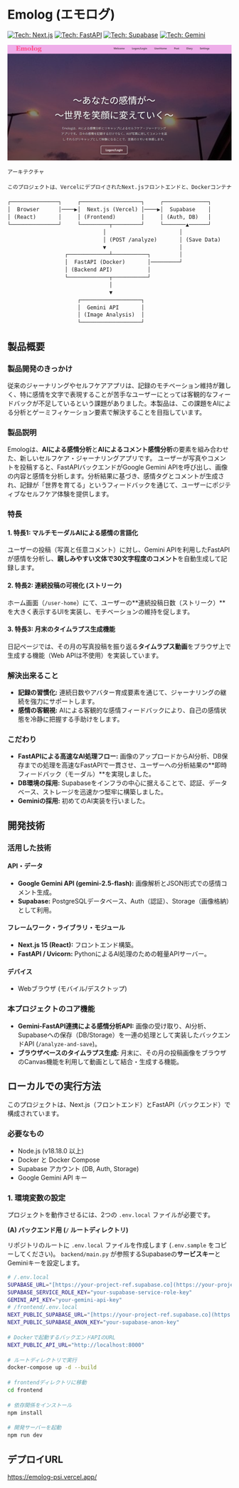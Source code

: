 # Emolog (エモログ)
[![Tech: Next.js](https://img.shields.io/badge/Next.js-000000?style=flat&logo=nextdotjs&logoColor=white)](https://nextjs.org/)
[![Tech: FastAPI](https://img.shields.io/badge/FastAPI-009688?style=flat&logo=fastapi&logoColor=white)](https://fastapi.tiangolo.com/)
[![Tech: Supabase](https://img.shields.io/badge/Supabase-3ECF8E?style=flat&logo=supabase&logoColor=white)](https://supabase.io/)
[![Tech: Gemini](https://img.shields.io/badge/Gemini-8E8FFA?style=flat&logo=googlebard&logoColor=white)](https://ai.google.dev/)


![Homepage](EmologHomepage.png)


```markdown
アーキテクチャ

このプロジェクトは、VercelにデプロイされたNext.jsフロントエンドと、Dockerコンテナで動作するFastAPIバックエンドで構成されています。Supabaseが認証、DB、ストレージのすべてを担います。

┌───────────────┐     ┌───────────────────┐     ┌──────────────┐
│  Browser      │────▶│  Next.js (Vercel) │────▶│  Supabase    │
│ (React)       │     │ (Frontend)        │     │ (Auth, DB)   │
└───────────────┘     └─────────┬─────────┘     └───────▲──────┘
                              │                       │
                              │ (POST /analyze)       │ (Save Data)
                              ▼                       │
                  ┌─────────────┴───────────┐         │
                  │  FastAPI (Docker)       │─────────┘
                  │ (Backend API)           │
                  └─────────────┬───────────┘
                                │
                                ▼
                      ┌───────────────────┐
                      │  Gemini API       │
                      │ (Image Analysis)  │
                      └───────────────────┘
```


## 製品概要
### 製品開発のきっかけ
従来のジャーナリングやセルフケアアプリは、記録のモチベーション維持が難しく、特に感情を文字で表現することが苦手なユーザーにとっては客観的なフィードバックが不足しているという課題がありました。本製品は、この課題をAIによる分析とゲーミフィケーション要素で解決することを目指しています。

### 製品説明
Emologは、**AIによる感情分析**と**AIによるコメント感情分析**の要素を組み合わせた、新しいセルフケア・ジャーナリングアプリです。
ユーザーが写真やコメントを投稿すると、FastAPIバックエンドがGoogle Gemini APIを呼び出し、画像の内容と感情を分析します。分析結果に基づき、感情タグとコメントが生成され、記録が「世界を育てる」というフィードバックを通じて、ユーザーにポジティブなセルフケア体験を提供します。

### 特長
#### 1. 特長1: マルチモーダルAIによる感情の言語化
ユーザーの投稿（写真と任意コメント）に対し、Gemini APIを利用したFastAPIが感情を分析し、**親しみやすい文体で30文字程度のコメント**を自動生成して記録します。
#### 2. 特長2: 連続投稿の可視化 (ストリーク)
ホーム画面（`/user-home`）にて、ユーザーの**連続投稿日数（ストリーク）**を大きく表示するUIを実装し、モチベーションの維持を促します。
#### 3. 特長3: 月末のタイムラプス生成機能
日記ページでは、その月の写真投稿を振り返る**タイムラプス動画**をブラウザ上で生成する機能（Web APIは不使用）を実装しています。

### 解決出来ること
* **記録の習慣化:** 連続日数やアバター育成要素を通じて、ジャーナリングの継続を強力にサポートします。
* **感情の客観視:** AIによる客観的な感情フィードバックにより、自己の感情状態を冷静に把握する手助けをします。


### こだわり
* **FastAPIによる高速なAI処理フロー:** 画像のアップロードからAI分析、DB保存までの処理を高速なFastAPIで一貫させ、ユーザーへの分析結果の**即時フィードバック（モーダル）**を実現しました。
* **DB環境の採用:** Supabaseをインフラの中心に据えることで、認証、データベース、ストレージを迅速かつ堅牢に構築しました。
* **Geminiの採用:** 初めてのAI実装を行いました。

## 開発技術
### 活用した技術
#### API・データ
* **Google Gemini API (gemini-2.5-flash):** 画像解析とJSON形式での感情コメント生成。
* **Supabase:** PostgreSQLデータベース、Auth（認証）、Storage（画像格納）として利用。

#### フレームワーク・ライブラリ・モジュール
* **Next.js 15 (React):** フロントエンド構築。
* **FastAPI / Uvicorn:** PythonによるAI処理のための軽量APIサーバー。

#### デバイス
* Webブラウザ (モバイル/デスクトップ)

### 本プロジェクトのコア機能
* **Gemini-FastAPI連携による感情分析API:** 画像の受け取り、AI分析、Supabaseへの保存（DB/Storage）を一連の処理として実装したバックエンドAPI (`/analyze-and-save`)。
* **ブラウザベースのタイムラプス生成:** 月末に、その月の投稿画像をブラウザのCanvas機能を利用して動画として結合・生成する機能。


## ローカルでの実行方法

このプロジェクトは、Next.js（フロントエンド）とFastAPI（バックエンド）で構成されています。

### 必要なもの
* Node.js (v18.18.0 以上)
* Docker と Docker Compose
* Supabase アカウント (DB, Auth, Storage)
* Google Gemini API キー

### 1. 環境変数の設定

プロジェクトを動作させるには、2つの `.env.local` ファイルが必要です。

**(A) バックエンド用 (`/` ルートディレクトリ)**

リポジトリのルートに `.env.local` ファイルを作成します (`.env.sample` をコピーしてください)。
`backend/main.py` が参照するSupabaseの**サービスキー**とGeminiキーを設定します。

```bash
# /.env.local
SUPABASE_URL="[https://your-project-ref.supabase.co](https://your-project-ref.supabase.co)"
SUPABASE_SERVICE_ROLE_KEY="your-supabase-service-role-key"
GEMINI_API_KEY="your-gemini-api-key"
# /frontend/.env.local
NEXT_PUBLIC_SUPABASE_URL="[https://your-project-ref.supabase.co](https://your-project-ref.supabase.co)"
NEXT_PUBLIC_SUPABASE_ANON_KEY="your-supabase-anon-key"

# Dockerで起動するバックエンドAPIのURL
NEXT_PUBLIC_API_URL="http://localhost:8000"

# ルートディレクトリで実行
docker-compose up -d --build

# frontendディレクトリに移動
cd frontend

# 依存関係をインストール
npm install

# 開発サーバーを起動
npm run dev
```

## デプロイURL
https://emolog-psi.vercel.app/